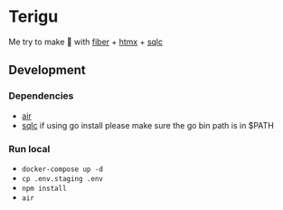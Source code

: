 # Terigu

Me try to make 🍜 with [fiber](https://gofiber.io/) + [htmx](https://htmx.org/) + [sqlc](https://sqlc.dev/) 

## Development

### Dependencies

- [air](https://github.com/air-verse/air?tab=readme-ov-file#installation)
- [sqlc](https://docs.sqlc.dev/en/stable/overview/install.html)
if using go install please make sure the go bin path is in $PATH

### Run local

- `docker-compose up -d`
- `cp .env.staging .env`
- `npm install`
- `air`

